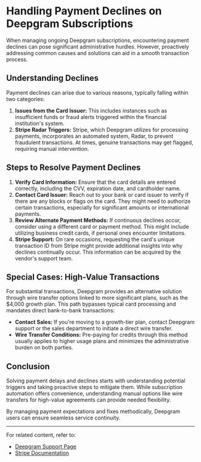 # Handling Payment Declines on Deepgram Subscriptions

When managing ongoing Deepgram subscriptions, encountering payment declines can pose significant administrative hurdles. However, proactively addressing common causes and solutions can aid in a smooth transaction process.

## Understanding Declines

Payment declines can arise due to various reasons, typically falling within two categories: 
1. **Issues from the Card Issuer:** This includes instances such as insufficient funds or fraud alerts triggered within the financial institution's system.
2. **Stripe Radar Triggers:** Stripe, which Deepgram utilizes for processing payments, incorporates an automated system, Radar, to prevent fraudulent transactions. At times, genuine transactions may get flagged, requiring manual intervention.

## Steps to Resolve Payment Declines

1. **Verify Card Information:** Ensure that the card details are entered correctly, including the CVV, expiration date, and cardholder name.
2. **Contact Card Issuer:** Reach out to your bank or card issuer to verify if there are any blocks or flags on the card. They might need to authorize certain transactions, especially for significant amounts or international payments.
3. **Review Alternate Payment Methods:** If continuous declines occur, consider using a different card or payment method. This might include utilizing business credit cards, if personal ones encounter limitations.
4. **Stripe Support:** On rare occasions, requesting the card's unique transaction ID from Stripe might provide additional insights into why declines continually occur. This information can be acquired by the vendor's support team.

## Special Cases: High-Value Transactions

For substantial transactions, Deepgram provides an alternative solution through wire transfer options linked to more significant plans, such as the $4,000 growth plan. This path bypasses typical card processing and mandates direct bank-to-bank transactions:
* **Contact Sales:** If you're moving to a growth-tier plan, contact Deepgram support or the sales department to initiate a direct wire transfer. 
* **Wire Transfer Conditions:** Pre-paying for credits through this method usually applies to higher usage plans and minimizes the administrative burden on both parties.

## Conclusion

Solving payment delays and declines starts with understanding potential triggers and taking proactive steps to mitigate them. While subscription automation offers convenience, understanding manual options like wire transfers for high-value agreements can provide needed flexibility.

By managing payment expectations and fixes methodically, Deepgram users can ensure seamless service continuity.

---

For related content, refer to:
- [Deepgram Support Page](https://community.deepgram.com/support)
- [Stripe Documentation](https://stripe.com/docs)
